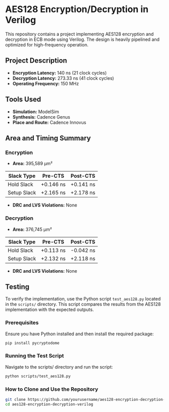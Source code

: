 # AES128 Encryption/Decryption in Verilog

This repository contains a project implementing AES128 encryption and decryption in ECB mode using Verilog. The design is heavily pipelined and optimized for high-frequency operation.

## Project Description

- **Encryption Latency:** 140 ns (21 clock cycles)
- **Decryption Latency:** 273.33 ns (41 clock cycles)
- **Operating Frequency:** 150 MHz

## Tools Used

- **Simulation:** ModelSim
- **Synthesis:** Cadence Genus
- **Place and Route:** Cadence Innovus

## Area and Timing Summary

### Encryption

- **Area:** 395,589 µm²

| Slack Type       | Pre-CTS  | Post-CTS |
|------------------|----------|----------|
| Hold Slack       | +0.146 ns| +0.141 ns|
| Setup Slack      | +2.165 ns| +2.178 ns|

- **DRC and LVS Violations:** None

### Decryption

- **Area:** 376,745 µm²

| Slack Type       | Pre-CTS  | Post-CTS |
|------------------|----------|----------|
| Hold Slack       | +0.113 ns| -0.042 ns|
| Setup Slack      | +2.132 ns| +2.118 ns|

- **DRC and LVS Violations:** None

## Testing

To verify the implementation, use the Python script `test_aes128.py` located in the `scripts/` directory. This script compares the results from the AES128 implementation with the expected outputs.

### Prerequisites

Ensure you have Python installed and then install the required package:

```bash
pip install pycryptodome
```

### Running the Test Script
Navigate to the scripts/ directory and run the script:
```bash
python scripts/test_aes128.py
```

### How to Clone and Use the Repository
```bash
git clone https://github.com/yourusername/aes128-encryption-decryption-verilog.git
cd aes128-encryption-decryption-verilog
```
